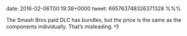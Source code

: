 date: 2016-02-06T00:19:38+0000
tweet: 695763748326371328
%%%

The Smash Bros paid DLC has bundles, but the price is the same as the components individually. That’s misleading. 👎
